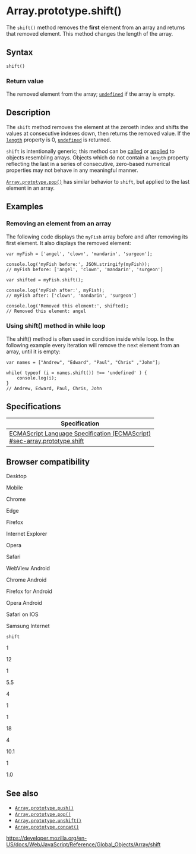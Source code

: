 Array.prototype.shift()
=======================

The `shift()` method removes the **first** element from an array and returns that removed element. This method changes the length of the array.

Syntax
------

    shift()

### Return value

The removed element from the array; [`undefined`](../undefined) if the array is empty.

Description
-----------

The `shift` method removes the element at the zeroeth index and shifts the values at consecutive indexes down, then returns the removed value. If the [`length`](length) property is 0, [`undefined`](../undefined) is returned.

`shift` is intentionally generic; this method can be [called](../function/call) or [applied](../function/apply) to objects resembling arrays. Objects which do not contain a `length` property reflecting the last in a series of consecutive, zero-based numerical properties may not behave in any meaningful manner.

[`Array.prototype.pop()`](pop) has similar behavior to `shift`, but applied to the last element in an array.

Examples
--------

### Removing an element from an array

The following code displays the `myFish` array before and after removing its first element. It also displays the removed element:

    var myFish = ['angel', 'clown', 'mandarin', 'surgeon'];

    console.log('myFish before:', JSON.stringify(myFish));
    // myFish before: ['angel', 'clown', 'mandarin', 'surgeon']

    var shifted = myFish.shift();

    console.log('myFish after:', myFish);
    // myFish after: ['clown', 'mandarin', 'surgeon']

    console.log('Removed this element:', shifted);
    // Removed this element: angel

### Using shift() method in while loop

The shift() method is often used in condition inside while loop. In the following example every iteration will remove the next element from an array, until it is empty:

    var names = ["Andrew", "Edward", "Paul", "Chris" ,"John"];

    while( typeof (i = names.shift()) !== 'undefined' ) {
        console.log(i);
    }
    // Andrew, Edward, Paul, Chris, John

Specifications
--------------

<table><thead><tr class="header"><th>Specification</th></tr></thead><tbody><tr class="odd"><td><a href="https://tc39.es/ecma262/#sec-array.prototype.shift">ECMAScript Language Specification (ECMAScript)<br />
<span class="small">#sec-array.prototype.shift</span></a></td></tr></tbody></table>

Browser compatibility
---------------------

Desktop

Mobile

Chrome

Edge

Firefox

Internet Explorer

Opera

Safari

WebView Android

Chrome Android

Firefox for Android

Opera Android

Safari on IOS

Samsung Internet

`shift`

1

12

1

5.5

4

1

1

18

4

10.1

1

1.0

See also
--------

-   [`Array.prototype.push()`](push)
-   [`Array.prototype.pop()`](pop)
-   [`Array.prototype.unshift()`](unshift)
-   [`Array.prototype.concat()`](concat)

<a href="https://developer.mozilla.org/en-US/docs/Web/JavaScript/Reference/Global_Objects/Array/shift" class="_attribution-link">https://developer.mozilla.org/en-US/docs/Web/JavaScript/Reference/Global_Objects/Array/shift</a>
